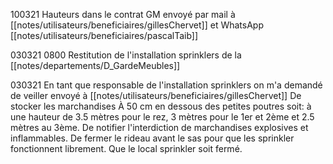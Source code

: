 100321 Hauteurs dans le contrat GM envoyé par mail à [[notes/utilisateurs/beneficiaires/gillesChervet]] et WhatsApp [[notes/utilisateurs/beneficiaires/pascalTaib]]

030321 0800 Restitution de l'installation sprinklers de la [[notes/departements/D_GardeMeubles]]

030321 En tant que responsable de l'installation sprinklers on m'a demandé de veiller envoyé à [[notes/utilisateurs/beneficiaires/gillesChervet]] De stocker les marchandises À 50 cm en dessous des petites poutres soit: à une hauteur de 3.5 mètres pour le rez, 3 mètres pour le 1er et 2ème et 2.5 mètres au 3ème. De notifier l'interdiction de marchandises explosives et inflammables. De fermer le rideau avant le sas pour que les sprinkler fonctionnent librement. Que le local sprinkler soit fermé.